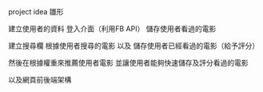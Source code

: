 project idea 雛形 


建立使用者的資料 登入介面（利用FB API） 儲存使用者看過的電影

建立搜尋欄 根據使用者搜尋的電影 以及 儲存使用者已經看過的電影（給予評分）

然後在根據權重來推薦使用者電影 並讓使用者能夠快速儲存及評分看過的電影

以及網頁前後端架構
